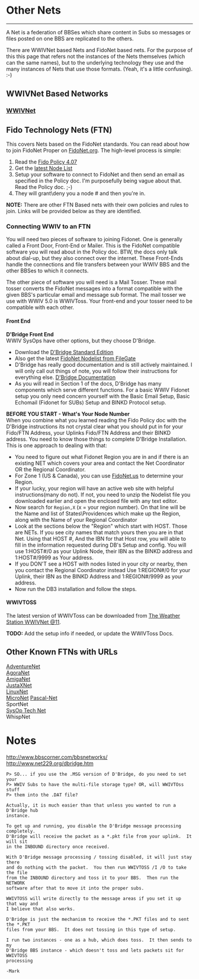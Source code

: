 # Other Nets
***
A Net is a federation of BBSes which share content in Subs so messages or files posted on 
one BBS are replicated to the others. 

There are WWIVNet based Nets and FidoNet based nets. For the purpose of this this page that 
refers not the instances of the Nets themselves (which can the same names), but to the 
underlying technology they use and the many instances of Nets that use those formats. (Yeah, 
it's a little confusing). :-)

## WWIVNet Based Networks
### [WWIVNet](WWIVNet.md)


## Fido Technology Nets (FTN)
This covers Nets based on the FidoNet standards. You can read about how to join FidoNet Proper
on [FidoNet.org](http://www.fidonet.org/). The high-level process is simple:

1. Read the [Fido Policy 4.07](http://www.filegate.net/info/policy4.txt)
2. Get the [latest Node List](http://www.filegate.net/nodelist/)
3. Setup your software to connect to FidoNet and then send an email as specified in the Policy doc. 
I'm purposefully being vague about that. Read the Policy doc. ;-)
4. They will grant\deny you a node # and then you're in.

**NOTE:** There are other FTN Based nets with their own policies and rules to join. 
Links will be provided below as they are identified.

### Connecting WWIV to an FTN

You will need two pieces of software to joining Fidonet. One is generally called a Front Door, Front-End or Mailer. This is the FidoNet compatible software you will read about in the Policy doc. BTW, the docs only talk about dial-up, but they also connect over the internet. These Front-Ends handle the connections and file transfers between your WWIV BBS and the other BBSes to which it connects.

The other piece of software you will need is a Mail Tosser. These mail tosser converts the FidoNet messages into a format compatible with the given BBS's particular email and message sub format. The mail tosser we use with WWIV 5.0 is WWIVToss. Your front-end and your tosser need to be compatible with each other.

#### Front End
**D'Bridge Front End**  
WWIV SysOps have other options, but they choose D'Bridge.

* Download the [D'Bridge Standard Edition](http://www.net229.org/dbridge.htm)
* Also get the latest [FidoNet Nodelist from FileGate](http://www.filegate.net/nodelist/)
* D'Bridge has really good documentation and is still actively maintained. I will only call out things of note, you will follow their instructions for everything else. [D'Bridge Documentation](http://www.net229.org/DBRIDGE.TXT)
* As you will read in Section 1 of the docs, D'Bridge has many components which serve different functions. For a basic WWIV Fidonet setup you only need concern yourself with the Basic Email Setup, Basic Echomail (Fidonet for SUBs) Setup and BINKD Protocol setup.

**BEFORE YOU START - What's Your Node Number**  
When you combine what you learned reading the Fido Policy doc with the D'Bridge instructions its not crystal clear what you should put in for your Fido/FTN Address, your Uplinks Fido/FTN Address and their BINKD address. You need to know those things to complete D'Bridge Installation. This is one approach to dealing with that:

* You need to figure out what Fidonet Region you are in and if there is an existing NET which covers your area and contact the Net Coordinator OR the Regional Coordinator. 
* For Zone 1 (US & Canada), you can use [FidoNet.us](http://www.fidonet.us/zone1.html) to determine your Region.
* If your lucky, your region will have an active web site with helpful instructions(many do not). If not, you need to unzip the Nodelist file you downloaded earlier and open the enclosed file with any text editor. 
* Now search for ```Region,X``` (x = your region number). On that line will be the Name and list of States\Providences which make up the Region, along with the Name of your Regional Coordinator
* Look at the sections below the "Region" which start with HOST. Those are NETs. If you see city names that match yours then you are in that Net. Using that HOST #, And the IBN for that Host row, you will able to fill in the information requested during DB's Setup and config. You will use 1:HOST#/0 as your Uplink Node, their IBN as the BINKD address and 1:HOST#/9999 as Your address.
* If you DON'T see a HOST with nodes listed in your city or nearby, then you contact the Regional Coordinator instead Use 1:REGION#/0 for your Uplink, their IBN as the BINKD Address and 1:REGION#/9999 as your address.
* Now run the DB3 installation and follow the steps.

#### WWIVTOSS
The latest version of WWIVToss can be downloaded from [The Weather Station WWIVNet @11](http://www.weather-station.org/wwiv/).  

**TODO:** Add the setup info if needed, or update the WWIVToss Docs.

## Other Known FTNs with URLs
[AdventureNet](http://www.kofobbs.dk/adventurenet/)  
[AgoraNet](http://time.synchro.net:81/l10l.ssjs)  
[AmigaNet]()  
[JustaXNet](http://www.justaxnet.com/)  
[LinuxNet](http://www.kofobbs.dk/linuxnet/)  
[MicroNet](http://outpostbbs.net/micronet.html) 
[Pascal-Net](http://www.pascalnet.org)  
SportNet  
[SysOp Tech Net](http://www.sysoptech.net)  
WhispNet  

# Notes
http://www.bbscorner.com/bbsnetworks/  
http://www.net229.org/dbridge.htm  

```
P> SO... if you use the .MSG version of D'Bridge, do you need to set your
P> WWIV Subs to have the multi-file storage type? OR, will WWIVTOss stuff
P> them into the .DAT file?

Actually, it is much easier than that unless you wanted to run a D'Bridge hub
instance.

To get up and running, you disable the D'Bridge message processing completely.
D'Bridge will receive the packet as a *.pkt file from your uplink.  It will sit
in the INBOUND directory once received.

With D'Bridge message processing / tossing disabled, it will just stay there
and do nothing with the packet.  You then run WWIVTOSS /I /O to take the file
from the INBOUND directory and toss it to your BBS.  Then run the NETWORK
software after that to move it into the proper subs.

WWIVTOSS will write directly to the message areas if you set it up that way and
I believe that also works.

D'Bridge is just the mechanism to receive the *.PKT files and to sent the *.PKT
files from your BBS.  It does not tossing in this type of setup.

I run two instances - one as a hub, which does toss.  It then sends to my
D'Bridge BBS instance - which doesn't toss and lets packets sit for WWIVTOSS
processing

-Mark
```
